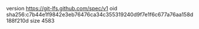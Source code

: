 version https://git-lfs.github.com/spec/v1
oid sha256:c7b44e1f9842e3eb76476ca34c355319240d9f7e1f6c677a76aa158d188f210d
size 4583
